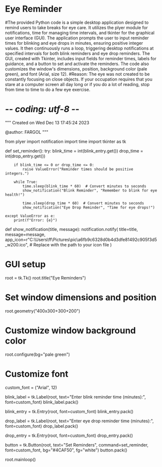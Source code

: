 # Eye Reminder
#The provided Python code is a simple desktop application designed to remind users to take breaks for eye care. It utilizes the plyer module for notifications, time for managing time intervals, and tkinter for the graphical user interface (GUI). The application prompts the user to input reminder times for blinking and eye drops in minutes, ensuring positive integer values. It then continuously runs a loop, triggering desktop notifications at specified intervals for both blink reminders and eye drop reminders. The GUI, created with Tkinter, includes input fields for reminder times, labels for guidance, and a button to set and activate the reminders. The code also customizes the window's dimensions, position, background color (pale green), and font (Arial, size 12).
#Reason: The eye was not created to be constantly focusing on close objects. If your occupation requires that you stare at a computer screen all day long or if you do a lot of reading, stop from time to time to do a few eye exercise.
# -*- coding: utf-8 -*-
"""
Created on Wed Dec 13 17:45:24 2023

@author: FARGOL
"""

from plyer import notification
import time
import tkinter as tk

def set_reminder():
    try:
        blink_time = int(blink_entry.get())
        drop_time = int(drop_entry.get())

        if blink_time <= 0 or drop_time <= 0:
            raise ValueError("Reminder times should be positive integers.")

        while True:
            time.sleep(blink_time * 60)  # Convert minutes to seconds
            show_notification("Blink Reminder", "Remember to blink for eye health!")

            time.sleep(drop_time * 60)  # Convert minutes to seconds
            show_notification("Eye Drop Reminder", "Time for eye drops!")

    except ValueError as e:
        print(f"Error: {e}")

def show_notification(title, message):
    notification.notify(
        title=title,
        message=message,
        app_icon=r"C:\Users\ff\Pictures\pic\a6fb9c6328d0b4d3dfe81492c905f3d5_w200.ico",  # Replace with the path to your icon file
    )

# GUI setup
root = tk.Tk()
root.title("Eye Reminders")

# Set window dimensions and position
root.geometry("400x300+300+200")

# Customize window background color
root.configure(bg="pale green")

# Customize font
custom_font = ("Arial", 12)

blink_label = tk.Label(root, text="Enter blink reminder time (minutes):", font=custom_font)
blink_label.pack()

blink_entry = tk.Entry(root, font=custom_font)
blink_entry.pack()

drop_label = tk.Label(root, text="Enter eye drop reminder time (minutes):", font=custom_font)
drop_label.pack()

drop_entry = tk.Entry(root, font=custom_font)
drop_entry.pack()

button = tk.Button(root, text="Set Reminders", command=set_reminder, font=custom_font, bg="#4CAF50", fg="white")
button.pack()

root.mainloop()

